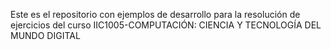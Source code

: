 Este es el repositorio con ejemplos de desarrollo para la resolución de ejercicios del curso IIC1005-COMPUTACIÓN: CIENCIA Y TECNOLOGÍA DEL MUNDO DIGITAL
